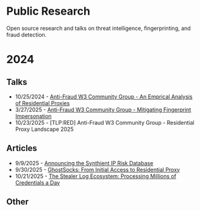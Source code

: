 # Public Research
Open source research and talks on threat intelligence, fingerprinting, and fraud detection.


# 2024

## Talks
 - 10/25/2024 - [Anti-Fraud W3 Community Group - An Emprical Analysis of Residential Proxies](https://docs.google.com/presentation/d/1-sVE_DbnCkT_Ye-FjAAn05Lndq6UakckFVSmEuZInFQ/edit?usp=sharing)
 - 3/27/2025 -  [Anti-Fraud W3 Community Group - Mitigating Fingerprint Impersonation](https://docs.google.com/presentation/d/1uVFVjGwHhX64Uh63GRhSuHQFdTlfS_Vi7OaqO5Pp-Xw/edit?usp=sharing)
 - 10/23/2025 - [TLP:RED] Anti-Fraud W3 Community Group - Residential Proxy Landscape 2025

## Articles
 - 9/9/2025 - [Announcing the Synthient IP Risk Database](https://synthient.com/blog/synthient-ip-risk-database)
 - 9/30/2025 - [GhostSocks: From Initial Access to Residential Proxy](https://synthient.com/blog/ghostsocks-from-initial-access-to-residential-proxy)
 - 10/21/2025 - [The Stealer Log Ecosystem: Processing Millions of Credentials a Day](https://synthient.com/blog/the-stealer-log-ecosystem)

## Other
